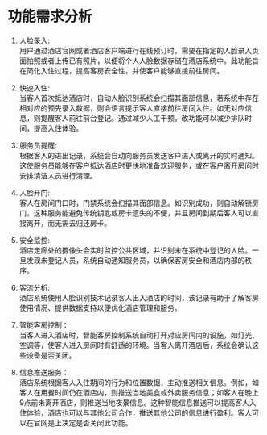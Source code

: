 # 功能需求分析
1. 人脸录入:  
用户通过酒店官网或者酒店客户端进行在线预订时，需要在指定的人脸录入页面拍照或者上传已有照片，以便将个人人脸数据存储在酒店系统中。此功能旨在简化入住过程，提高客房安全性，并使客户能够直接前往房间。

3. 快速入住:  
当客人首次抵达酒店时，自动人脸识别系统会扫描其面部信息，若系统中存在相对应的预先录入数据，则会语言提示客人直接前往房间入住。如无对应信息，则提醒客人前往前台登记。通过减少人工干预，改功能可以减少排队时间，提高入住体验。

4. 服务员提醒:  
根据客人的进出记录，系统会自动向服务员发送客户进入或离开的实时通知。这使服务员能够在客户抵达酒店时更快地准备欢迎服务，或在客户离开房间时安排清洁人员进行清理。

5. 人脸开门:  
客人在房间门口时，门禁系统会扫描其面部信息。如识别成功，则自动解锁房门。这种服务能避免传统钥匙或房卡遗失的不便，并且房间到期后客人可以直接离开，而无需去归还房卡。

6. 安全监控:  
酒店走廊处的摄像头会实时监控公共区域，并识别未在系统中登记的人脸。一旦发现未登记人员，系统自动通知服务员，以确保客房安全和酒店内部的秩序。

7. 客流分析:  
酒店系统使用人脸识别技术记录客人出入酒店的时间，该记录有助于了解客房使用情况、提供数据支持以便优化酒店管理和服务。

8. 智能客房控制：  
当客人进入酒店时，智能客房控制系统自动打开对应房间内的设施，如灯光、空调等，使客人进入房间时有舒适的环境。当客人离开酒店后，系统会确认这些设备是否关闭。
   
9. 信息推送服务：  
酒店系统根据客人入住期间的行为和位置数据，主动推送相关信息。例如，如客人在用餐时间仍在酒店内，则推送当地美食或外卖服务信息；如客人在晚上9点前未离开酒店，则推送当地夜景信息。这种智能信息推送可以提高客人入住体验，酒店也可以与其他公司合作，推送其他公司的信息进行盈利。客人可以在官网是上决定是否关闭此功能。
